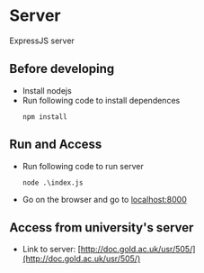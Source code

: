 # Server

ExpressJS server

## Before developing
- Install nodejs
- Run following code to install dependences
    ```
    npm install
    ```

## Run and Access
- Run following code to run server
    ```
    node .\index.js
    ```
- Go on the browser and go to
[localhost:8000](localhost:8000)

## Access from university's server 
- Link to server: [http://doc.gold.ac.uk/usr/505/](http://doc.gold.ac.uk/usr/505/)